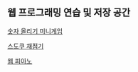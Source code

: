 <html>
  <h2>웹 프로그래밍 연습 및 저장 공간</h2>

  <!-- noopener noreferrer 을 추가하는 이유  :  탭내핑(tap-nabbing),링크한 페이지에서 발생할 수 있는 보안 공격을 방지하기 위해 -->
  <p><a href="https://jshman.github.io/web/simulator/inArmy/enforce/index.html" target="_blank" rel="noopener noreferrer">숫자 올리기 미니게임<br></a></p>
  <p><a href="https://jshman.github.io/web/simulator/inArmy/gradeSudoku/index.html" target="_blank" rel="noopener noreferrer">스도쿠 채점기</a></p>
  <p><a href="https://jshman.github.io/web/simulator/inArmy/piano/index.html" target="_blank" rel="noopener noreferrer">웹 피아노<br></a></p>
  
  <!-- todo-list, 헬스 갔는지 체크하는 앱, -->
</html>

